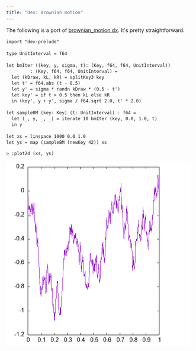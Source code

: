 ```yaml
---
title: "Dex: Brownian motion"
---
```


The following is a port of
[brownian_motion.dx](https://google-research.github.io/dex-lang/brownian_motion.html).
It's pretty straightforward.

```futhark
import "dex-prelude"

type UnitInterval = f64

let bmIter ((key, y, sigma, t): (Key, f64, f64, UnitInterval))
         : (Key, f64, f64, UnitInterval) =
  let (kDraw, kL, kR) = splitKey3 key
  let t' = f64.abs (t - 0.5)
  let y' = sigma * randn kDraw * (0.5 - t')
  let key' = if t > 0.5 then kL else kR
  in (key', y + y', sigma / f64.sqrt 2.0, t' * 2.0)

let sampleBM (key: Key) (t: UnitInterval) : f64 =
  let (_, y, _, _) = iterate 10 bmIter (key, 0.0, 1.0, t)
  in y

let xs = linspace 1000 0.0 1.0
let ys = map (sampleBM (newKey 42)) xs
```

```
> :plot2d (xs, ys)
```


![](dex-brownian-motion-img/plot2.png)

